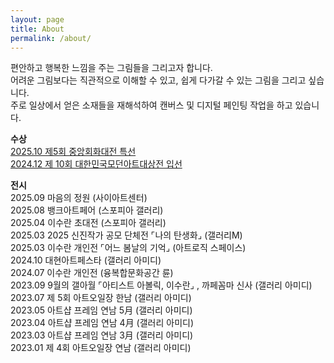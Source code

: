 ```yaml
---
layout: page
title: About
permalink: /about/
---
```


편안하고 행복한 느낌을 주는 그림들을 그리고자 합니다.  
어려운 그림보다는 직관적으로 이해할 수 있고, 쉽게 다가갈 수 있는 그림을 그리고 싶습니다.  
주로 일상에서 얻은 소재들을 재해석하여 캔버스 및 디지털 페인팅 작업을 하고 있습니다.  

**수상**  
[2025.10 제5회 중앙회화대전 특선](https://sooranlee.github.io/memories-of-a-spring-day/)  
[2024.12 제 10회 대한민국모던아트대상전 입선](https://sooranlee.github.io/06-pear/)  

**전시**  
2025.09 마음의 정원 (사이아트센터)  
2025.08 뱅크아트페어 (스포피아 갤러리)  
2025.04 이수란 초대전 (스포피아 갤러리)  
2025.03 2025 신진작가 공모 단체전 ⌜나의 탄생화⌟ (갤러리M)  
2025.03 이수란 개인전 ⌜어느 봄날의 기억⌟ (아트로직 스페이스)  
2024.10 대현아트페스타 (갤러리 아미디)  
2024.07 이수란 개인전 (융복합문화공간 륜)  
2023.09 9월의 갤아월 ⌜아티스트 아볼릭, 이수란⌟ , 까페꼼마 신사 (갤러리 아미디)  
2023.07 제 5회 아트오일장 한남 (갤러리 아미디)  
2023.05 아트샵 프레임 연남 5月 (갤러리 아미디)  
2023.04 아트샵 프레임 연남 4月 (갤러리 아미디)  
2023.03 아트샵 프레임 연남 3月 (갤러리 아미디)  
2023.01 제 4회 아트오일장 연남 (갤러리 아미디)  
